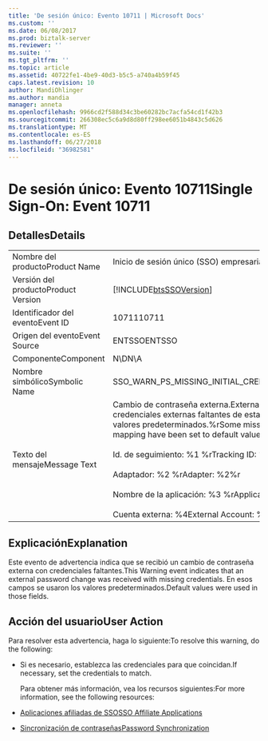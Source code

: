 ```yaml
---
title: 'De sesión único: Evento 10711 | Microsoft Docs'
ms.custom: ''
ms.date: 06/08/2017
ms.prod: biztalk-server
ms.reviewer: ''
ms.suite: ''
ms.tgt_pltfrm: ''
ms.topic: article
ms.assetid: 40722fe1-4be9-40d3-b5c5-a740a4b59f45
caps.latest.revision: 10
author: MandiOhlinger
ms.author: mandia
manager: anneta
ms.openlocfilehash: 9966cd2f588d34c3be60282bc7acfa54cd1f42b3
ms.sourcegitcommit: 266308ec5c6a9d8d80ff298ee6051b4843c5d626
ms.translationtype: MT
ms.contentlocale: es-ES
ms.lasthandoff: 06/27/2018
ms.locfileid: "36982581"
---
```

# <a name="single-sign-on-event-10711"></a><span data-ttu-id="0617b-102">De sesión único: Evento 10711</span><span class="sxs-lookup"><span data-stu-id="0617b-102">Single Sign-On: Event 10711</span></span>
## <a name="details"></a><span data-ttu-id="0617b-103">Detalles</span><span class="sxs-lookup"><span data-stu-id="0617b-103">Details</span></span>  

|                 |                                                                                                                                                                                                                                                   |
|-----------------|---------------------------------------------------------------------------------------------------------------------------------------------------------------------------------------------------------------------------------------------------|
|  <span data-ttu-id="0617b-104">Nombre del producto</span><span class="sxs-lookup"><span data-stu-id="0617b-104">Product Name</span></span>   |                                                                                                             <span data-ttu-id="0617b-105">Inicio de sesión único (SSO) empresarial</span><span class="sxs-lookup"><span data-stu-id="0617b-105">Enterprise Single Sign-On</span></span>                                                                                                             |
| <span data-ttu-id="0617b-106">Versión del producto</span><span class="sxs-lookup"><span data-stu-id="0617b-106">Product Version</span></span> |                                                                                            [!INCLUDE[btsSSOVersion](../includes/btsssoversion-md.md)]                                                                                             |
|    <span data-ttu-id="0617b-107">Identificador del evento</span><span class="sxs-lookup"><span data-stu-id="0617b-107">Event ID</span></span>     |                                                                                                                       <span data-ttu-id="0617b-108">10711</span><span class="sxs-lookup"><span data-stu-id="0617b-108">10711</span></span>                                                                                                                       |
|  <span data-ttu-id="0617b-109">Origen del evento</span><span class="sxs-lookup"><span data-stu-id="0617b-109">Event Source</span></span>   |                                                                                                                      <span data-ttu-id="0617b-110">ENTSSO</span><span class="sxs-lookup"><span data-stu-id="0617b-110">ENTSSO</span></span>                                                                                                                       |
|    <span data-ttu-id="0617b-111">Componente</span><span class="sxs-lookup"><span data-stu-id="0617b-111">Component</span></span>    |                                                                                                                        <span data-ttu-id="0617b-112">N\D</span><span class="sxs-lookup"><span data-stu-id="0617b-112">N\A</span></span>                                                                                                                        |
|  <span data-ttu-id="0617b-113">Nombre simbólico</span><span class="sxs-lookup"><span data-stu-id="0617b-113">Symbolic Name</span></span>  |                                                                                                         <span data-ttu-id="0617b-114">SSO_WARN_PS_MISSING_INITIAL_CREDS</span><span class="sxs-lookup"><span data-stu-id="0617b-114">SSO_WARN_PS_MISSING_INITIAL_CREDS</span></span>                                                                                                         |
|  <span data-ttu-id="0617b-115">Texto del mensaje</span><span class="sxs-lookup"><span data-stu-id="0617b-115">Message Text</span></span>   | <span data-ttu-id="0617b-116">Cambio de contraseña externa.</span><span class="sxs-lookup"><span data-stu-id="0617b-116">External password change.</span></span> <span data-ttu-id="0617b-117">Algunos campos de credenciales externas faltantes de esta asignación se han establecido en los valores predeterminados.%r</span><span class="sxs-lookup"><span data-stu-id="0617b-117">Some missing external credential fields for this mapping have been set to default values.%r</span></span><br /><br /> <span data-ttu-id="0617b-118">Id. de seguimiento: %1 %r</span><span class="sxs-lookup"><span data-stu-id="0617b-118">Tracking ID: %1%r</span></span><br /><br /> <span data-ttu-id="0617b-119">Adaptador: %2 %r</span><span class="sxs-lookup"><span data-stu-id="0617b-119">Adapter: %2%r</span></span><br /><br /> <span data-ttu-id="0617b-120">Nombre de la aplicación: %3 %r</span><span class="sxs-lookup"><span data-stu-id="0617b-120">Application Name: %3%r</span></span><br /><br /> <span data-ttu-id="0617b-121">Cuenta externa: %4</span><span class="sxs-lookup"><span data-stu-id="0617b-121">External Account: %4</span></span> |

## <a name="explanation"></a><span data-ttu-id="0617b-122">Explicación</span><span class="sxs-lookup"><span data-stu-id="0617b-122">Explanation</span></span>  
 <span data-ttu-id="0617b-123">Este evento de advertencia indica que se recibió un cambio de contraseña externa con credenciales faltantes.</span><span class="sxs-lookup"><span data-stu-id="0617b-123">This Warning event indicates that an external password change was received with missing credentials.</span></span> <span data-ttu-id="0617b-124">En esos campos se usaron los valores predeterminados.</span><span class="sxs-lookup"><span data-stu-id="0617b-124">Default values were used in those fields.</span></span>  

## <a name="user-action"></a><span data-ttu-id="0617b-125">Acción del usuario</span><span class="sxs-lookup"><span data-stu-id="0617b-125">User Action</span></span>  
 <span data-ttu-id="0617b-126">Para resolver esta advertencia, haga lo siguiente:</span><span class="sxs-lookup"><span data-stu-id="0617b-126">To resolve this warning, do the following:</span></span>  

- <span data-ttu-id="0617b-127">Si es necesario, establezca las credenciales para que coincidan.</span><span class="sxs-lookup"><span data-stu-id="0617b-127">If necessary, set the credentials to match.</span></span>  

  <span data-ttu-id="0617b-128">Para obtener más información, vea los recursos siguientes:</span><span class="sxs-lookup"><span data-stu-id="0617b-128">For more information, see the following resources:</span></span>  

- [<span data-ttu-id="0617b-129">Aplicaciones afiliadas de SSO</span><span class="sxs-lookup"><span data-stu-id="0617b-129">SSO Affiliate Applications</span></span>](../core/sso-affiliate-applications.md)  

- [<span data-ttu-id="0617b-130">Sincronización de contraseñas</span><span class="sxs-lookup"><span data-stu-id="0617b-130">Password Synchronization</span></span>](../core/password-synchronization2.md)
